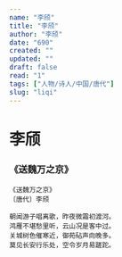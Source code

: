 ```yaml
---
name: "李颀"
title: "李颀"
author: "李颀"
date: "690"
created: ""
updated: ""
draft: false
read: "1"
tags: ["人物/诗人/中国/唐代"]
slug: "liqi"
---
```


# 李颀

### 《送魏万之京》

```
《送魏万之京》
〔唐代〕李颀

朝闻游子唱离歌，昨夜微霜初渡河。
鸿雁不堪愁里听，云山况是客中过。
关城树色催寒近，御苑砧声向晚多。
莫见长安行乐处，空令岁月易蹉跎。
```
